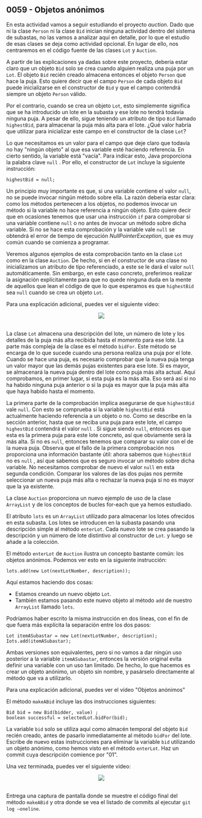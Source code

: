 ## 0059 - Objetos anónimos

En esta actividad vamos a seguir estudiando el proyecto *auction*. Dado que ni la clase `Person` ni la clase `Bid` inician ninguna actividad dentro del sistema de subastas, no las vamos a analizar aquí en detalle, por lo que el estudio de esas clases se deja como
actividad opcional. En lugar de ello, nos centraremos en el código fuente de las clases `Lot` y `Auction`.

A partir de las explicaciones ya dadas sobre este proyecto, debería estar claro que un objeto `Bid` solo se crea cuando alguien realiza una puja por un `Lot`. El objeto `Bid` recién creado almacena entonces el objeto `Person` que hace la puja. Esto quiere decir que el campo `Person` de cada objeto `Bid` puede inicializarse en el constructor de `Bid` y que el campo contendrá siempre un objeto `Person` válido.

Por el contrario, cuando se crea un objeto `Lot`, esto simplemente significa que se ha introducido un lote en la subasta y ese lote no tendrá todavía ninguna puja. A pesar de ello, sigue teniendo un atributo de tipo `Bid` llamado `highestBid`, para almacenar la puja más alta para el lote. ¿Qué valor habría que utilizar para inicializar este campo en el constructor de la clase `Lot`?

Lo que necesitamos es un valor para el campo que deje claro que todavía no hay "ningún objeto" al que esa variable esté haciendo referencia. En cierto sentido, la variable está "vacía". Para indicar esto, Java proporciona la palabra clave `null` . Por ello, el constructor de `Lot` incluye la siguiente instrucción:

    highestBid = null;

Un principio muy importante es que, si una variable contiene el valor `null`, no se puede invocar ningún método sobre ella. La razón debería estar clara: como los métodos pertenecen a los objetos, no podemos invocar un método si la variable no hace referencia a ningún objeto. Esto quiere decir que en ocasiones tenemos que usar una instrucción `if` para comprobar si una variable contiene `null` o no antes de invocar un método sobre dicha variable. Si no se hace esta comprobación y la variable vale `null` se obtendrá el error de tiempo de ejecución *NullPointerException*, que es muy común cuando se comienza a programar.

Veremos algunos ejemplos de esta comprobación tanto en la clase `Lot` como en la clase `Auction`. De hecho, si en el constructor de una clase no inicializamos un atributo de tipo referenciado, a este se le dará el valor `null` automáticamente. Sin embargo, en este caso concreto, preferimos realizar la asignación explícitamente para que no quede ninguna duda en la mente de aquellos que lean el código de que lo que esperamos es que `highestBid` sea `null` cuando se crea un objeto `Lot`.

Para una explicación adicional, puedes ver el siguiente video:

<div align="center">
<a href="https://youtu.be/P7zM_3-5CxA"><img src="https://img.youtube.com/vi/P7zM_3-5CxA/0.jpg" ></a>
</div>
<br>

La clase `Lot` almacena una descripción del lote, un número de lote y los detalles de la puja más alta recibida hasta el momento para ese lote. La parte más compleja de la clase es el método `bidFor`. Este método se encarga de lo que sucede cuando una persona realiza una puja por el lote. Cuando se hace una puja, es necesario comprobar que la nueva puja tenga un valor mayor que las demás pujas existentes para ese lote. Si es mayor, se almacenará la nueva puja dentro del lote como puja más alta actual. Aquí comprobamos, en primer lugar, si esta puja es la más alta. Eso será así si no ha habido ninguna puja anterior o si la puja es mayor que la puja más alta que haya habido hasta el momento. 

La primera parte de la comprobación implica asegurarse de que `highestBid` vale `null`. Con esto se comprueba si la variable `highestBid` está actualmente haciendo referencia a un objeto o no. Como se describe en la sección anterior, hasta que se reciba una puja para este lote, el campo `highestBid` contendrá el valor `null` . Si sigue siendo `null`, entonces es que esta es la primera puja para este lote concreto, así que obviamente será la más alta. Si no es `null`, entonces tenemos que comparar su valor con el de la nueva puja. Observa que el fallo de la primera comprobación nos proporciona una información bastante útil: ahora sabemos que `highestBid` no es `null` , así que sabemos que es seguro invocar un método sobre dicha variable. No necesitamos
comprobar de nuevo el valor `null` en esta segunda condición. Comparar los valores de las dos pujas nos permite seleccionar un nueva puja más alta o rechazar la nueva puja si no es mayor que la ya existente.

La clase `Auction` proporciona un nuevo ejemplo de uso de la clase `ArrayList` y
de los conceptos de bucles for-each que ya hemos estudiado.

El atributo `lots` es un `ArrayList` utilizado para almacenar los lotes ofrecidos en esta subasta. Los lotes se introducen en la subasta pasando una descripción simple al método `enterLot`. Cada nuevo lote se crea pasando la descripción y un número de lote distintivo al constructor de `Lot`. y luego se añade a la colección. 

El método `enterLot` de `Auction` ilustra un concepto bastante común: los objetos anónimos. Podemos ver esto en la siguiente instrucción:

    lots.add(new Lot(nextLotNumber, description));

Aquí estamos haciendo dos cosas: 

- Estamos creando un nuevo objeto `Lot`.
- También estamos pasando este nuevo objeto al método `add` de nuestro `ArrayList` llamado `lots`.

Podríamos haber escrito la misma instrucción en dos líneas, con el fin de que fuera más explícita la separación entre los dos pasos:

    Lot itemASubastar = new Lot(nextLotNumber, description);
    Iots.add(itemASubastar);

Ambas versiones son equivalentes, pero si no vamos a dar ningún uso posterior a la variable `itemASubastar`, entonces la versión original evita definir una variable con un uso tan limitado. De hecho, lo que hacemos es crear un objeto anónimo, un objeto sin nombre, y pasárselo directamente al método que va a utilizarlo.

Para una explicación adicional, puedes ver el vídeo "Objetos anónimos"

El método `makeABid` incluye las dos instrucciones siguientes:

    Bid bid = new Bid(bidder, value) ;
    boolean successful = selectedLot.bidFor(bid);

La variable `bid` solo se utiliza aquí como almacén temporal del objeto `Bid` recién
creado, antes de pasarlo inmediatamente al método `bidFor` del lote. Escribe de nuevo
estas instrucciones para eliminar la variable `bid` utilizando un objeto anónimo, como
hemos visto en el método `enterLot`. Haz un commit cuya descripción comience por "01".

Una vez terminada, puedes ver el siguiente video:

<div align="center">
<a href="https://youtu.be/gdW-X5o2xVQ"><img src="https://img.youtube.com/vi/gdW-X5o2xVQ/0.jpg" ></a>
</div>
<br>

Entrega una captura de pantalla donde se muestre el código final del método `makeABid` y otra donde se vea el listado de commits al ejecutar `git log —oneline`.
